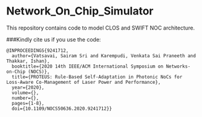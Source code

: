 # Network_On_Chip_Simulator
This repository contains code to model CLOS and SWIFT NOC architecture. 

###Kindly cite us if you use the code:
```
@INPROCEEDINGS{9241712,
  author={Vatsavai, Sairam Sri and Karempudi, Venkata Sai Praneeth and Thakkar, Ishan},
  booktitle={2020 14th IEEE/ACM International Symposium on Networks-on-Chip (NOCS)}, 
  title={PROTEUS: Rule-Based Self-Adaptation in Photonic NoCs for Loss-Aware Co-Management of Laser Power and Performance}, 
  year={2020},
  volume={},
  number={},
  pages={1-8},
  doi={10.1109/NOCS50636.2020.9241712}}
